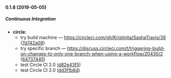 #### 0.1.8 (2019-05-05)

##### Continuous Integration

* **circle:**
  *  try build machine — https://circleci.com/gh/Kristinita/SashaTravis/38 ([7d742a09](https://github.com/Kristinita/SashaTravis/commit/7d742a0948547d812644c3d5b239edeab4990056))
  *  try specific branch — https://discuss.circleci.com/t/triggering-build-on-changes-to-only-one-branch-when-using-a-workflow/20430/2 ([64737445](https://github.com/Kristinita/SashaTravis/commit/6473744535050ccbaeb9855902d950d217830625))
  *  test Circle CI 2.0 ([d82e43f5](https://github.com/Kristinita/SashaTravis/commit/d82e43f5acdd82fb5a15a5c684b8eb018797c8b6))
  *  test Circle CI 2.0 ([dd3f1b6d](https://github.com/Kristinita/SashaTravis/commit/dd3f1b6d8d0cb3d83302975138b97bc70966e510))

